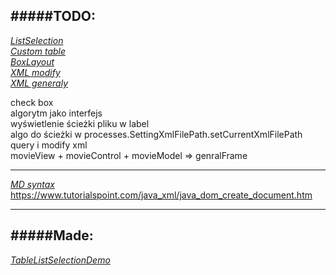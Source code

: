 #####TODO:
---
_[ListSelection](https://docs.oracle.com/javase/tutorial/displayCode.html?code=https://docs.oracle.com/javase/tutorial/uiswing/examples/events/TableListSelectionDemoProject/src/events/TableListSelectionDemo.java)_  
_[Custom table](https://docs.oracle.com/javase/tutorial/uiswing/components/table.html#data)_  
_[BoxLayout](https://docs.oracle.com/javase/tutorial/uiswing/layout/box.html)_  
_[XML modify](https://www.mkyong.com/java/how-to-modify-xml-file-in-java-dom-parser/)_  
_[XML generaly](https://docs.oracle.com/javase/tutorial/jaxp/index.html)_  

check box  
algorytm jako interfejs  
wyświetlenie ścieżki pliku w label  
algo do ścieżki w processes.SettingXmlFilePath.setCurrentXmlFilePath  
query i modify xml  
movieView + movieControl + movieModel => genralFrame  

---
_[MD syntax](https://help.github.com/en/articles/basic-writing-and-formatting-syntax)_  
https://www.tutorialspoint.com/java_xml/java_dom_create_document.htm

---
#####Made:
---
_[TableListSelectionDemo](https://docs.oracle.com/javase/tutorial/uiswing/examples/events/index.html#ListSelectionDemo)_  